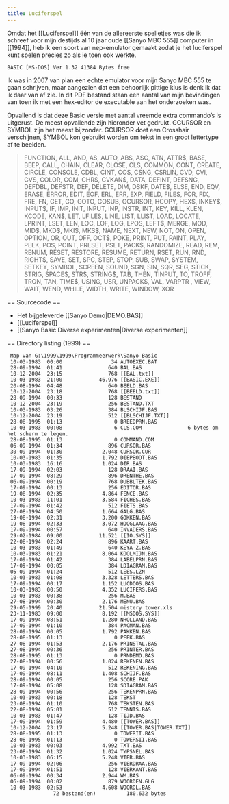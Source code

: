 ```yaml
---
title: Luciferspel
---
```


Omdat het [[Luciferspel]] één van de allereerste spelletjes was die ik schreef voor mijn destijds al 10 jaar oude [[Sanyo MBC 555]] computer in [[1994]], heb ik een soort van nep-emulator gemaakt zodat je het luciferspel kunt spelen precies zo als ie toen ook werkte.

<code>BASIC [MS-DOS] Ver 1.32 41384 Bytes free </code>

Ik was in 2007 van plan een echte emulator voor mijn Sanyo MBC 555 te gaan schrijven, maar aangezien dat een behoorlijk pittige klus is denk ik dat ik daar van af zie. In dit PDF bestand staan een aantal van mijn bevindingen van toen ik met een hex-editor de executable aan het onderzoeken was.

Opvallend is dat deze Basic versie met aantal vreemde extra commando’s is uitgerust. De meest opvallende zijn hieronder vet gedrukt. GCURSOR en SYMBOL zijn het meest bijzonder. GCURSOR doet een Crosshair verschijnen, SYMBOL kon gebruikt worden om tekst in een groot lettertype af te beelden.

<blockquote>FUNCTION, ALL, AND, AS, AUTO, ABS, ASC, ATN, ATTR$, BASE, BEEP, CALL, CHAIN, CLEAR, CLOSE, CLS, COMMON, CONT, CREATE, CIRCLE, CONSOLE, CDBL, CINT, COS, CSNG, CSRLIN, CVD, CVI, CVS, COLOR, COM, CHR$, CVKAN$, DATA, DEFINT, DEFSNG, DEFDBL, DEFSTR, DEF, DELETE, DIM, DSKF, DATE$, ELSE, END, EQV, ERASE, ERROR, EDIT, EOF, ERL, ERR, EXP, FIELD, FILES, FOR, FIX, FRE, FN, GET, GO, GOTO, GOSUB, GCURSOR, HCOPY, HEX$, INKEY$, INPUT$, IF, IMP, INIT, INPUT, INP, INSTR, INT, KEY, KILL, KLEN, KCODE, KAN$, LET, LFILES, LINE, LIST, LLIST, LOAD, LOCATE, LPRINT, LSET, LEN, LOC, LOF, LOG, LPOS, LEFT$, MERGE, MOD, MID$, MKD$, MKI$, MKS$, NAME, NEXT, NEW, NOT, ON, OPEN, OPTION, OR, OUT, OFF, OCT$, POKE, PRINT, PUT, PAINT, PLAY, PEEK, POS, POINT, PRESET, PSET, PACK$, RANDOMIZE, READ, REM, RENUM, RESET, RESTORE, RESUME, RETURN, RSET, RUN, RND, RIGHT$, SAVE, SET, SPC, STEP, STOP, SUB, SWAP, SYSTEM, SETKEY, SYMBOL, SCREEN, SOUND, SGN, SIN, SQR, SEG, STICK, STRIG, SPACE$, STR$, STRING$, TAB, THEN, TINPUT, TO, TROFF, TRON, TAN, TIME$, USING, USR, UNPACK$, VAL, VARPTR , VIEW, WAIT, WEND, WHILE, WIDTH, WRITE, WINDOW, XOR</blockquote>

== Sourcecode ==

* Het bijgeleverde [[Sanyo Demo|DEMO.BAS]]
* [[Luciferspel]]
* [[Sanyo Basic Diverse experimenten|Diverse experimenten]]

== Directory listing (1999) ==

```
 Map van G:\1999\1999\Programmeerwerk\Sanyo Basic
 10-03-1983  00:00                34 AUTOEXEC.BAT
 28-09-1994  01:41               640 BAL.BAS
 10-12-2004  23:15               768 [[BAL.txt]]
 10-03-1983  21:00            46.976 [[BASIC.EXE]]
 20-08-1994  04:48               640 BEELD.BAS
 10-12-2004  23:18               768 [[BEELD.txt]]
 28-09-1994  00:33               128 BESTAND
 10-12-2004  23:19               256 BESTAND.TXT
 10-03-1983  03:26               384 BLSCHIJF.BAS
 10-12-2004  23:19               512 [[BLSCHIJF.TXT]]
 28-08-1995  01:13                 0 BREEDPRN.BAS
 10-03-1983  00:08                 6 CLS.COM               6 bytes om het scherm te legen.
 28-08-1995  01:13                 0 COMMAND.COM
 06-09-1994  01:34               896 CURSOR.BAS
 30-09-1994  01:30             2.048 CURSOR.CUR
 10-03-1983  01:35             1.792 DIEPBOOT.BAS
 10-03-1983  16:16             1.024 DIR.BAS
 17-09-1994  02:03               128 DRAAI.BAS
 17-09-1994  08:29               896 DRENTHE.BAS
 06-09-1994  00:19               768 DUBBLTEK.BAS
 17-09-1994  00:13               256 EDITOR.BAS
 19-08-1994  02:35             4.864 FENCE.BAS
 10-03-1983  11:01             3.584 FICHES.BAS
 17-09-1994  01:42               512 FIETS.BAS
 27-08-1994  04:50             1.664 GALG.BAS
 19-08-1994  02:31             3.200 GOKKEN.BAS
 19-08-1994  02:33             3.072 HOOGLAAG.BAS
 17-09-1994  00:57               640 INVADERS.BAS
 29-02-1984  09:00            11.521 [[IO.SYS]]
 22-08-1994  02:24               896 KAART.BAS
 10-03-1983  01:49               640 KEYA-Z.BAS
 10-03-1983  01:21             8.064 KOOLMIJN.BAS
 17-09-1994  01:42               384 LABELPRN.BAS
 17-09-1994  00:05               384 LDIAGRAM.BAS
 05-09-1994  01:24               512 LEES.LZN
 10-03-1983  01:08             3.328 LETTERS.BAS
 17-09-1994  00:17             1.152 LUCDOOS.BAS
 10-03-1983  00:50             4.352 LUCIFERS.BAS
 10-03-1983  00:38               256 M.BAS
 27-08-1994  00:30             2.176 MENU.BAS
 29-05-1999  20:40            21.504 mistery tower.xls
 23-11-1983  09:00             8.192 [[MSDOS.SYS]]
 17-09-1994  08:51             1.280 NHOLLAND.BAS
 17-09-1994  01:10               384 PACMAN.BAS
 28-09-1994  00:05             1.792 PAKKEN.BAS
 28-08-1995  01:13                 0 PEEK.BAS
 27-08-1994  01:53             2.176 PRINSTAL.BAS
 27-08-1994  00:36               256 PRINTER.BAS
 28-08-1995  01:13                 0 PRNDEMO.BAS
 27-08-1994  00:56             1.024 REKENEN.BAS
 17-09-1994  04:10               512 REKENING.BAS
 17-09-1994  08:11             1.408 SCHIJF.BAS
 28-09-1994  00:05               256 SCORE.PAK
 17-09-1994  05:08               128 SDIAGRAM.BAS
 28-09-1994  00:56               256 TEKENPRN.BAS
 10-03-1983  00:18               128 TEKST
 23-08-1994  01:10               768 TEKSTEN.BAS
 22-08-1994  05:01               512 TENNIS.BAS
 10-03-1983  01:47               128 TIJD.BAS
 17-09-1994  01:59             4.480 [[TOWER.BAS]]
 10-12-2004  23:17             5.248 [[TOWER.BAS|TOWER.TXT]]
 28-08-1995  01:13                 0 TOWERII.BAS
 28-08-1995  01:13                 0 TOWERSII.BAS
 10-03-1983  00:03             4.992 TXT.BAS
 23-08-1994  01:32             1.024 TYPSNEL.BAS
 10-03-1983  06:15             5.248 VIER.BAS
 17-09-1994  02:06               256 VIERDRAA.BAS
 17-09-1994  01:51               128 VIERKANT.BAS
 06-09-1994  00:34             2.944 WM.BAS
 06-09-1994  00:02               879 WOORDEN.GLG
 10-03-1983  02:53             4.608 WOORDL.BAS
               72 bestand(en)          180.632 bytes
```
